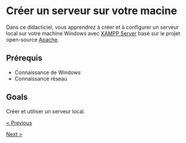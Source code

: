 # Créer un serveur sur votre macine

Dans ce didacticiel, vous apprendrez à créer et à configurer un serveur local sur votre machine Windows avec [XAMPP Server](https://www.apachefriends.org) basé sur le projet open-source [Apache](https://httpd.apache.org).

## Prérequis
* Connaissance de Windows
* Connaissance réseau

## Goals
Créer et utiliser un serveur local.

[< Previous](about:blank)

[Next >](./2.Installation.md)